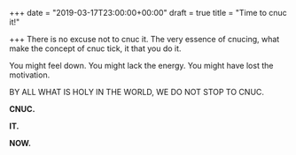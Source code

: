 +++
date = "2019-03-17T23:00:00+00:00"
draft = true
title = "Time to cnuc it!"

+++
There is no excuse not to cnuc it. The very essence of cnucing, what make the concept of cnuc tick, it that you do it.

You might feel down. You might lack the energy. You might have lost the motivation.

BY ALL WHAT IS HOLY IN THE WORLD, WE DO NOT STOP TO CNUC.

**CNUC.**

**IT.**

**NOW.**